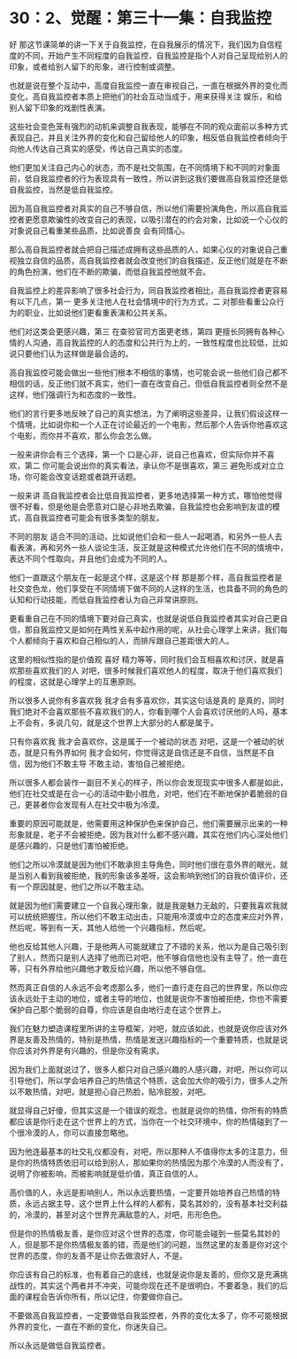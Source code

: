 # 30：2、觉醒：第三十一集：自我监控

好 那这节课简单的讲一下关于自我监控，在自我展示的情况下，我们因为自信程度的不同，开始产生不同程度的自我监控，自我监控是指个人对自己呈现给别人的印象，或者给别人留下的形象，进行控制或调整。

也就是说在整个互动中，高度自我监控一直在审视自己，一直在根据外界的变化而变化，高自我监控者本质上把他们的社会互动当成于，用来获得关注 娱乐，和给别人留下印象的戏剧性表演。

这些社会变色笼有强烈的动机来调整自我表现，能够在不同的观众面前以多种方式表现自己，并且关注外界的变化和自己留给他人的印象，相反低自我监控者倾向于向他人传达自己真实的感受，传达自己真实的态度。

他们更加关注自己内心的状态，而不是社交氛围，在不同情境下和不同的对象面前，低自我监控者的行为表现具有一致性，所以讲到这我们要做高自我监控还是低自我监控，当然是低自我监控。

因为高自我监控者对真实的自己不够自信，所以他们需要扮演角色，所以高自我监控者更愿意欺骗性的改变自己的表现，以吸引潜在的约会对象，比如说一个心仪的对象说自己看重某些品质，比如说善良 会有同情心。

那么高自我监控者就会把自己描述成拥有这些品质的人，如果心仪的对象说自己重视独立自信的品质，高自我监控者就会改变他们的自我描述，反正他们就是在不断的角色扮演，他们在不断的欺骗，而低自我监控他就不会。

自我监控上的差异影响了很多社会行为，同自我监控者相比，高自我监控者更容易有以下几点，第一 更多关注他人在社会情境中的行为方式，二 对那些看重公众行为的职业，比如说他们更看重表演和公共关系。

他们对这类会更感兴趣，第三 在查验官司方面更老练，第四 更擅长同拥有各种心情的人沟通，高自我监控的人的态度和公共行为上的，一致性程度也比较低，比如说只要他们认为这样做是最合适的。

高自我监控可能会做出一些他们根本不相信的事情，也可能会说一些他们自己都不相信的话，反正他们就不真实，他们一直在改变自己，但低自我监控者则全然不是这样，他们强调行为和态度的一致性。

他们的言行更多地反映了自己的真实想法，为了阐明这些差异，让我们假设这样一个情境，比如说你和一个人正在讨论最近的一个电影，然后那个人告诉你他喜欢这个电影，而你并不喜欢，那么你会怎么做。

一般来讲你会有三个选择，第一个 口是心非，说自己也喜欢，但实际你并不喜欢，第二 你可能会说出你的真实看法，承认你不是很喜欢，第三 避免形成对立立场，你可能会改变话题或者跳开话题。

一般来讲 高自我监控者会比低自我监控者，更多地选择第一种方式，哪怕他觉得很不好看，但是他是会愿意对口是心非地去欺骗，自我监控也会影响到友谊的模式，高自我监控者可能会有很多类型的朋友。

不同的朋友 适合不同的活动，比如说他们会和一些人一起喝酒，和另外一些人去看表演，再和另外一些人谈论生活，反正就是这种模式允许他们在不同的情境中，表达不同个性取向，并且他们会成为不同的人。

他们一直跟这个朋友在一起是这个样，这是这个样 那是那个样，高自我监控者是社交变色龙，他们享受在不同情境下做不同的人这样的生活，也具备不同的角色的认知和行动技能，而低自我监控者认为自己非常讲原则。

更看重自己在不同的情境下要对自己真实，也就是说低自我监控者其实对自己更自信，那自我监控又是如何在两性关系中起作用的呢，从社会心理学上来讲，我们每个人都倾向于喜欢和自己相似的人，而排斥跟自己差距很大的人。

这里的相似性指的是价值观 喜好 精力等等，同时我们会互相喜欢和讨厌，就是喜欢那些喜欢我们的人 对吧，很多时候我们喜欢他人的程度，取决于他们喜欢我们的程度，这就是心理学上的互惠原则。

所以很多人说你有多喜欢我 我才会有多喜欢你，其实这句话是真的 是真的，同时我们绝对不会喜欢那些不喜欢我们的人，你看到哪个人会喜欢讨厌他的人吗，基本上不会有，多说几句，就是这个世界上大部分的人都是属于。

只有你喜欢我 我才会喜欢你，这是属于一个被动的状态 对吧，这是一个被动的状态，就是只有外界如何 我才会如何，你觉得这是自信还是不自信，当然是不自信，因为他们不敢主导 不敢主动，害怕自己被拒绝。

所以很多人都会装作一副目不关心的样子，所以你会发现现实中很多人都是如此，他们在社交或是在合一心的活动中勤小胜危，对吧，他们在不断地保护着脆弱的自己，更甚者你会发现有人在社交中极为冷漠。

重要的原因可能就是，他需要用这种保护色来保护自己，他们需要展示出来的一种形象就是，老子不会被拒绝，因为我对什么都不感兴趣，其实在他们内心深处他们是感兴趣的，只是他们害怕被拒绝。

他们之所以冷漠就是因为他们不敢承担主导角色，同时他们很在意外界的眼光，就是当别人看到我被拒绝，我的形象该多差呀，这会影响到他们的自我价值评价，还有一个原因就是，他们之所以不敢主动。

就是因为他们需要建立一个自我心理形象，就是我是魅力无敌的，只要我喜欢我就可以统统把握住，所以他们不敢主动出击，只能用冷漠或中立的态度来应对外界，然后呢，等到有一天，其他人给他一个兴趣指标，然后呢。

他也反给其他人兴趣，于是他两人可能就建立了不错的关系，他以为是自己吸引到了别人，然而只是别人选择了他而已对吧，他不够自信他也没有主导了，他一直在等，只有外界给他兴趣他才敢反给兴趣，所以他不够自信。

然而真正自信的人永远不会考虑那么多，他们一直行走在自己的世界里，所以你应该永远处于主动的地位，或者主导的地位，也就是说你不害怕被拒绝，你也不需要保护自己那个脆弱的自尊，你应该是自由地行走在这个世界上。

我们在魅力塑造课程里所讲的主导框架，对吧，就应该如此，也就是说你应该对外界是友善及热情的，特别是热情，热情是发送兴趣指标的一个重要特质，也就是说你应该对外界是有兴趣的，但是你没有需求。

因为我们上面就说过了，很多人都只对自己感兴趣的人感兴趣，对吧，所以你可以引导他们，所以学会培养自己的热情这个特质，这会加大你的吸引力，很多人之所以不敢热情，对吧，就是担心自己热脸，贴冷屁股，对吧。

就显得自己好傻，但其实这是一个错误的观念，也就是说你的热情，你所有的特质都应该是你行走在这个世界上的方式，当你在一个社交环境中，你的热情碰到了一个很冷漠的人，你可以直接忽略他。

因为他连最基本的社交礼仪都没有，对吧，所以那种人不值得你太多的注意力，但是你的热情特质依旧可以给到别人，那如果你的热情因为那个冷漠的人而没有了，说明了你被影响，而被影响就是低价值，真正自信的人。

高价值的人，永远是影响别人，所以永远要热情，一定要开始培养自己热情的特质，永远占据主导，这个世界上什么样的人都有，莫名其妙的，没有基本社交利益的，冷漠的，甚至对这个世界充满敌意的人，对吧，形形色色。

但是你的热情极友善，是你应对这个世界的态度，你可能会碰到一些莫名其妙的人，但是那不是你热情极友善的错，而是他们的问题，当然这里的友善是你对这个世界的态度，你的友善不是让你去做浪好人，不是。

你应该有自己的标准，也有着自己的底线，也就是说你是友善的，但你又是充满挑战性的，其实这个两者并不冲突，可能你现在还不是很明白，不要着急，我们的后面的课程会告诉你所有，所以记住，你要做你自己。

不要做高自我监控者，一定要做低自我监控者，外界的变化太多了，你不可能根据外界的变化，一直在不断的变化，你迷失自己。

所以永远是做低自我监控者。